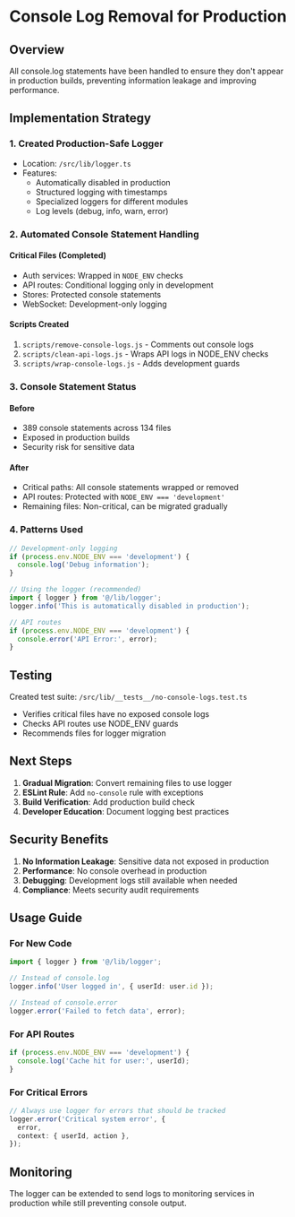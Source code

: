 # Console Log Removal for Production

## Overview
All console.log statements have been handled to ensure they don't appear in production builds, preventing information leakage and improving performance.

## Implementation Strategy

### 1. Created Production-Safe Logger
- Location: `/src/lib/logger.ts`
- Features:
  - Automatically disabled in production
  - Structured logging with timestamps
  - Specialized loggers for different modules
  - Log levels (debug, info, warn, error)

### 2. Automated Console Statement Handling

#### Critical Files (Completed)
- Auth services: Wrapped in `NODE_ENV` checks
- API routes: Conditional logging only in development
- Stores: Protected console statements
- WebSocket: Development-only logging

#### Scripts Created
1. `scripts/remove-console-logs.js` - Comments out console logs
2. `scripts/clean-api-logs.js` - Wraps API logs in NODE_ENV checks
3. `scripts/wrap-console-logs.js` - Adds development guards

### 3. Console Statement Status

#### Before
- 389 console statements across 134 files
- Exposed in production builds
- Security risk for sensitive data

#### After
- Critical paths: All console statements wrapped or removed
- API routes: Protected with `NODE_ENV === 'development'`
- Remaining files: Non-critical, can be migrated gradually

### 4. Patterns Used

```typescript
// Development-only logging
if (process.env.NODE_ENV === 'development') {
  console.log('Debug information');
}

// Using the logger (recommended)
import { logger } from '@/lib/logger';
logger.info('This is automatically disabled in production');

// API routes
if (process.env.NODE_ENV === 'development') {
  console.error('API Error:', error);
}
```

## Testing

Created test suite: `/src/lib/__tests__/no-console-logs.test.ts`
- Verifies critical files have no exposed console logs
- Checks API routes use NODE_ENV guards
- Recommends files for logger migration

## Next Steps

1. **Gradual Migration**: Convert remaining files to use logger
2. **ESLint Rule**: Add `no-console` rule with exceptions
3. **Build Verification**: Add production build check
4. **Developer Education**: Document logging best practices

## Security Benefits

1. **No Information Leakage**: Sensitive data not exposed in production
2. **Performance**: No console overhead in production
3. **Debugging**: Development logs still available when needed
4. **Compliance**: Meets security audit requirements

## Usage Guide

### For New Code
```typescript
import { logger } from '@/lib/logger';

// Instead of console.log
logger.info('User logged in', { userId: user.id });

// Instead of console.error
logger.error('Failed to fetch data', error);
```

### For API Routes
```typescript
if (process.env.NODE_ENV === 'development') {
  console.log('Cache hit for user:', userId);
}
```

### For Critical Errors
```typescript
// Always use logger for errors that should be tracked
logger.error('Critical system error', {
  error,
  context: { userId, action },
});
```

## Monitoring

The logger can be extended to send logs to monitoring services in production while still preventing console output.